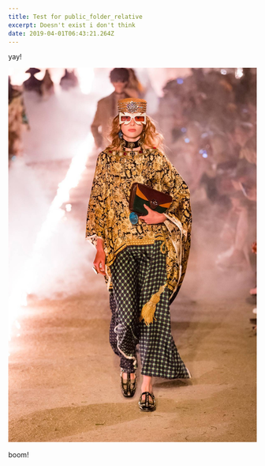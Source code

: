 ```yaml
---
title: Test for public_folder_relative
excerpt: Doesn't exist i don't think
date: 2019-04-01T06:43:21.264Z
---
```

yay!

![](/content/posts/images/diaryphotogalleryvertical_fs-s91-052_001_default.jpg)

boom!
